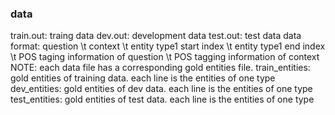 ### data
train.out: traing data
dev.out: development data
test.out: test data
data format: question \t context \t entity type1 start index \t entity type1 end index \t  POS taging information of question \t POS tagging information of context
NOTE: each data file has a corresponding gold entities file.
train_entities: gold entities of training data. each line is the entities of one type
dev_entities: gold entities of dev data. each line is the entities of one type
test_entities: gold entities of test data. each line is the entities of one type